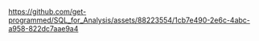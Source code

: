 https://github.com/get-programmed/SQL_for_Analysis/assets/88223554/1cb7e490-2e6c-4abc-a958-822dc7aae9a4
